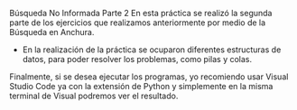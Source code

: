 Búsqueda No Informada Parte 2
En esta práctica se realizó la segunda parte de los ejercicios que realizamos anteriormente por medio de la Búsqueda en Anchura.
- En la realización de la práctica se ocuparon diferentes estructuras de datos, para poder resolver los problemas, como pilas y colas.

Finalmente, si se desea ejecutar los programas, yo recomiendo usar Visual Studio Code ya con la extensión de Python y simplemente en la misma terminal de Visual podremos ver el resultado.
